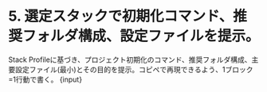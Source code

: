 # 5. 選定スタックで初期化コマンド、推奨フォルダ構成、設定ファイルを提示。
Stack Profileに基づき、プロジェクト初期化のコマンド、推奨フォルダ構成、主要設定ファイル(最小)とその目的を提示。コピペで再現できるよう、1ブロック=1行動で書く。
{input}
